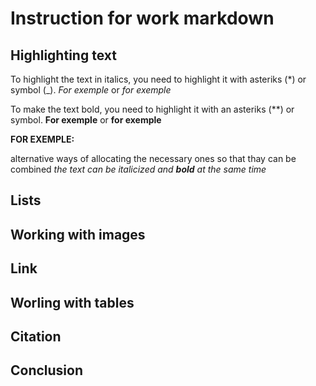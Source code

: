 # Instruction for work markdown

## Highlighting text

To highlight the text in italics, you need to highlight it with asteriks (*) or symbol (_). *For exemple* or _for exemple_ 

To make the text bold, you need to highlight it with an asteriks (**) or symbol. **For exemple** or __for exemple__

**FOR EXEMPLE:** 

alternative ways of allocating the necessary ones so that thay can be combined _the text can be italicized and **bold** at the same time_

## Lists

## Working with images

## Link

## Worling with tables

## Citation

## Conclusion
